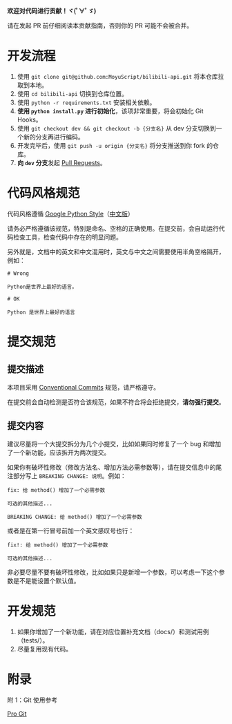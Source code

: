 **欢迎对代码进行贡献！ヾ(ﾟ∀ﾟゞ)**

请在发起 PR 前仔细阅读本贡献指南，否则你的 PR 可能不会被合并。

# 开发流程

1. 使用 `git clone git@github.com:MoyuScript/bilibili-api.git` 将本仓库拉取到本地。
2. 使用 `cd bilibili-api` 切换到仓库位置。
3. 使用 `python -r requirements.txt` 安装相关依赖。
4. **使用 `python install.py` 进行初始化**，该项非常重要，将会初始化 Git Hooks。
5. 使用 `git checkout dev && git checkout -b {分支名}` 从 dev 分支切换到一个新的分支再进行编码。
6. 开发完毕后，使用 `git push -u origin {分支名}` 将分支推送到你 fork 的仓库。
7. **向 `dev` 分支**发起 [Pull Requests](https://github.com/MoyuScript/bilibili-api/pulls)。

# 代码风格规范

代码风格遵循 [Google Python Style](https://google.github.io/styleguide/pyguide.html)（[中文版](https://google-styleguide.readthedocs.io/zh_CN/latest/google-python-styleguide/contents.html)）

请务必严格遵循该规范，特别是命名、空格的正确使用。在提交前，会自动运行代码检查工具，检查代码中存在的明显问题。

另外就是，文档中的英文和中文混用时，英文与中文之间需要使用半角空格隔开，例如：

```
# Wrong

Python是世界上最好的语言。

# OK

Python 是世界上最好的语言
```

# 提交规范

## 提交描述

本项目采用 [Conventional Commits](https://www.conventionalcommits.org/zh-hans/v1.0.0/) 规范，请严格遵守。

在提交前会自动检测是否符合该规范，如果不符合将会拒绝提交，**请勿强行提交**。

## 提交内容

建议尽量将一个大提交拆分为几个小提交，比如如果同时修复了一个 bug 和增加了一个新功能，应该拆开为两次提交。

如果你有破坏性修改（修改方法名、增加方法必需参数等），请在提交信息中的尾注部分写上 `BREAKING CHANGE: 说明`。例如：

```
fix: 给 method() 增加了一个必需参数

可选的其他描述...

BREAKING CHANGE: 给 method() 增加了一个必需参数
```

或者是在第一行冒号前加一个英文感叹号也行：

```
fix!: 给 method() 增加了一个必需参数

可选的其他描述...
```

非必要尽量不要有破坏性修改，比如如果只是新增一个参数，可以考虑一下这个参数是不是能设置个默认值。


# 开发规范

1. 如果你增加了一个新功能，请在对应位置补充文档（docs/）和测试用例（tests/）。
2. 尽量复用现有代码。
# 附录

附 1：Git 使用参考

[Pro Git](https://progit.cn/)

